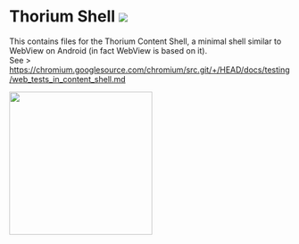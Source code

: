 # Thorium Shell <img src="https://github.com/Alex313031/Thorium/blob/main/logos/NEW/thorium_shell/thorium-devtools-64.png">

This contains files for the Thorium Content Shell, a minimal shell similar to WebView on Android (in fact WebView is based on it). \
See > https://chromium.googlesource.com/chromium/src.git/+/HEAD/docs/testing/web_tests_in_content_shell.md

<img src="https://github.com/Alex313031/Thorium/blob/main/logos/STAGING/error_dog.png" width="256">
